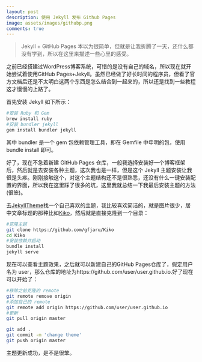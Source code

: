 ```yaml
---
layout: post
description: 使用 Jekyll 发布 Github Pages
image: assets/images/githubp.png
comments: true
---
```


> Jekyll + GitHub Pages 本以为很简单，但就是让我折腾了一天，还什么都没有学到，所以在这里来描述一些心里的感受。

之前已经搭建过WordPress博客系统，可惜的是没有自己的域名，所以现在就开始尝试着使用GitHub Pages+Jekyll。虽然已经做了好长时间的程序员，但看了官方文档后还是不太明白这两个东西是怎么结合到一起来的，所以还是找到一些教程这才慢慢的上路了。

首先安装 Jekyll 如下所示：

```bash
#安装 Ruby 和 Gem
brew install ruby
#安装 bundler jekyll
gem install bundler jekyll
```

其中 bundler 是一个 gem 包依赖管理工具，即在 Gemfile 中申明的包，使用 bundle install 即可。

好了，现在不急着新建 GitHub Pages 仓库，一般我选择安装好一个博客框架后，然后就是去安装各种主题，这次我也是一样，但是这个 Jekyll 主题安装让我很是头疼。刚刚接触这个，对这个主题结构还不是很熟悉，还没有什么一键安装配置的界面，所以我在这里踩了很多的坑，这里我就总结一下我最后安装主题的方法(很笨)。

去[JekyllTheme](http://jekyllthemes.org)找一个自己喜欢的主题，我比较喜欢简洁的，就是图片很少，居中文章标题的那种比如[Kiko](https://github.com/gfjaru/Kiko)，然后就是直接克隆到一个目录：

```bash
#克隆主题
git clone https://github.com/gfjaru/Kiko
cd Kiko
#安装依赖并启动
bundle install
jekyll serve
```

现在可以查看主题效果，之后就可以新建自己的GitHub Pages仓库了，假定用户名为 user，那么仓库的地址为https://github.com/user/user.github.io.好了现在可以开始了：

```bash
#移除之前克隆的 remote
git remote remove origin
#添加自己的 remote 
git remote add origin https://github.com/user/user.github.io
#更新
git pull origin master

git add .
git commit -m 'change theme'
git push origin master
```

主题更新成功，是不是很笨。